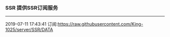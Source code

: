 ### SSR 提供SSR订阅服务
---
2019-07-11 17:43:41 订阅:https://raw.githubusercontent.com/King-1025/server/SSR/DATA
